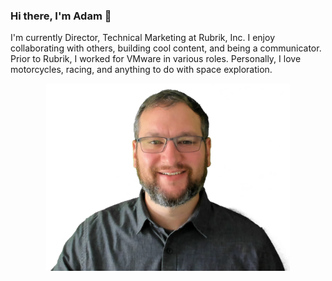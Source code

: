 ### Hi there, I'm Adam 👋

I'm currently Director, Technical Marketing at Rubrik, Inc. I enjoy collaborating with others, building cool content, and being a communicator.
Prior to Rubrik, I worked for VMware in various roles. Personally, I love motorcycles, racing, and anything to do with space exploration.

<p align='center'>
<kbd>
    <img height="300" src="https://github.com/adameckerle/adameckerle/blob/main/Assets/Rubrik%20Badge.png">
</kbd>
</p>